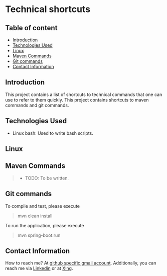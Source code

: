 # Technical shortcuts

## Table of content
- [Introduction](#introduction)
- [Technologies Used](#technologies-used)
- [Linux](#linux)
- [Maven Commands](#maven-commands)
- [Git commands](#git-commands)
- [Contact Information](#contact-information)

## Introduction

This project contains a list of shortcuts to technical commands that one can use to refer to them quickly. This project contains shortcuts to maven commands and git commands. 

## Technologies Used

- Linux bash: Used to write bash scripts.

## Linux

## Maven Commands
> - TODO: To be written.

## Git commands
To compile and test, please execute
> mvn clean install

To run the application, please execute
> mvn spring-boot:run


## Contact Information

How to reach me? At [github specific gmail account](syed.umer.ahmed.code@gmail.com). Additionally, you can reach me via [Linkedin](https://www.linkedin.com/in/syed-umer-ahmed-a346a746/) or at [Xing](https://www.xing.com/profile/SyedUmer_Ahmed/cv).



